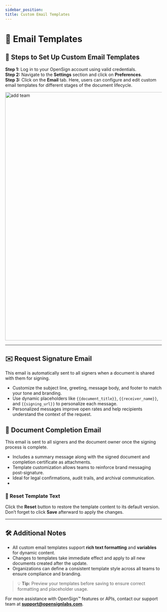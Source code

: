 ```yaml
---
sidebar_position: 
title: Custom Email Templates
---
```


# 📧 Email Templates

## 🚀 Steps to Set Up Custom Email Templates

**Step 1:** Log in to your OpenSign account using valid credentials.  
**Step 2:** Navigate to the **Settings** section and click on **Preferences**.  
**Step 3:** Click on the **Email** tab. Here, users can configure and edit custom email templates for different stages of the document lifecycle.

<img width="800" alt="add team" src="https://github.com/user-attachments/assets/dc1efaab-c7f9-4f82-abc4-1cafd587f7ce"></img> 

---

## ✉️ Request Signature Email

This email is automatically sent to all signers when a document is shared with them for signing.

- Customize the subject line, greeting, message body, and footer to match your tone and branding.
- Use dynamic placeholders like `{{document_title}}`, `{{receiver_name}}`, and `{{signing_url}}` to personalize each message.
- Personalized messages improve open rates and help recipients understand the context of the request.

## 📩 Document Completion Email

This email is sent to all signers and the document owner once the signing process is complete.

- Includes a summary message along with the signed document and completion certificate as attachments.
- Template customization allows teams to reinforce brand messaging post-signature.
- Ideal for legal confirmations, audit trails, and archival communication.
- 
### 🔄 Reset Template Text

Click the **Reset** button to restore the template content to its default version.  
Don’t forget to click **Save** afterward to apply the changes.

---

## 🛠️ Additional Notes

- All custom email templates support **rich text formatting** and **variables** for dynamic content.
- Changes to templates take immediate effect and apply to all new documents created after the update.
- Organizations can define a consistent template style across all teams to ensure compliance and branding.

> 💡 **Tip:** Preview your templates before saving to ensure correct formatting and placeholder usage.

For more assistance with OpenSign™ features or APIs, contact our support team at **[support@opensignlabs.com](mailto:support@opensignlabs.com)**.
